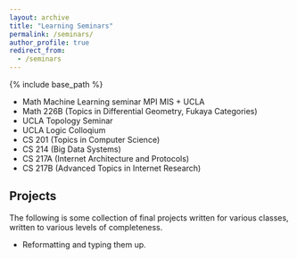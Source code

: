 ```yaml
---
layout: archive
title: "Learning Seminars"
permalink: /seminars/
author_profile: true
redirect_from:
  - /seminars
---
```

{% include base_path %}
*  Math Machine Learning seminar MPI MIS + UCLA
*  Math 226B (Topics in Differential Geometry, Fukaya Categories)
*  UCLA Topology Seminar
*  UCLA Logic Colloqium
*  CS 201 (Topics in Computer Science)
*  CS 214 (Big Data Systems)
*  CS 217A (Internet Architecture and Protocols)
*  CS 217B (Advanced Topics in Internet Research)

## Projects
The following is some collection of final projects written for various classes, written to various levels of completeness.
*  Reformatting and typing them up.
